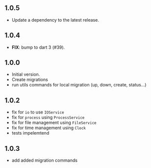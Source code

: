 ## 1.0.5

 - Update a dependency to the latest release.

## 1.0.4

 - **FIX**: bump to dart 3 (#39).

## 1.0.0

- Initial version.
- Create migrations
- run utils commands for local migration (up, down, create, status...)

## 1.0.2

- fix for `io` to use `IOService`
- fix for `process` using `ProcessService`
- fix for file management using `FileService`
- fix for time management using `Clock`
- tests impelemtend

## 1.0.3
- add added migration commands